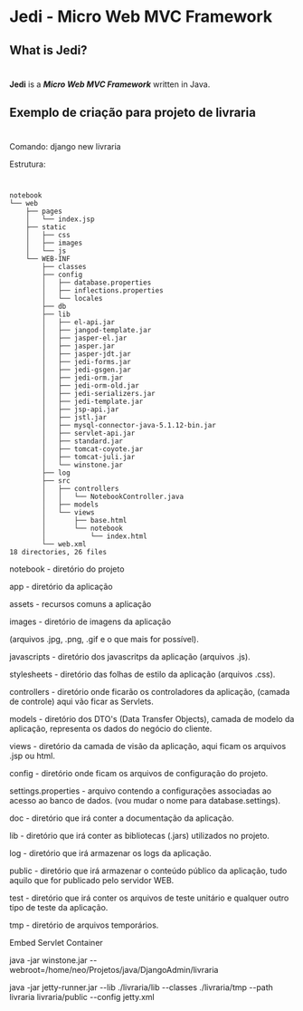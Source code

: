 Jedi - Micro Web MVC Framework
==============================

What is Jedi?
-------------
#
**Jedi** is a ***Micro Web MVC Framework*** written in Java.

Exemplo de criação para projeto de livraria
-------------------------------------------
#
Comando: django new livraria

Estrutura:
#
    notebook
    └── web
        ├── pages
        │   └── index.jsp
        ├── static
        │   ├── css
        │   ├── images
        │   └── js
        └── WEB-INF
            ├── classes
            ├── config
            │   ├── database.properties
            │   ├── inflections.properties
            │   └── locales
            ├── db
            ├── lib
            │   ├── el-api.jar
            │   ├── jangod-template.jar
            │   ├── jasper-el.jar
            │   ├── jasper.jar
            │   ├── jasper-jdt.jar
            │   ├── jedi-forms.jar
            │   ├── jedi-gsgen.jar
            │   ├── jedi-orm.jar
            │   ├── jedi-orm-old.jar
            │   ├── jedi-serializers.jar
            │   ├── jedi-template.jar
            │   ├── jsp-api.jar
            │   ├── jstl.jar
            │   ├── mysql-connector-java-5.1.12-bin.jar
            │   ├── servlet-api.jar
            │   ├── standard.jar
            │   ├── tomcat-coyote.jar
            │   ├── tomcat-juli.jar
            │   └── winstone.jar
            ├── log
            ├── src
            │   ├── controllers
            │   │   └── NotebookController.java
            │   ├── models
            │   └── views
            │       ├── base.html
            │       └── notebook
            │           └── index.html
            └── web.xml
    18 directories, 26 files

notebook - diretório do projeto

app - diretório da aplicação

assets - recursos comuns a aplicação

images - diretório de imagens da aplicação

(arquivos .jpg, .png, .gif e o que mais for possível).

javascripts - diretório dos javascritps da aplicação (arquivos .js).

stylesheets - diretório das folhas de estilo da aplicação (arquivos .css).

controllers - diretório onde ficarão os controladores da aplicação, (camada de controle) aqui vão ficar as Servlets.

models - diretório dos DTO's (Data Transfer Objects), camada de modelo da aplicação, representa os dados do negócio do cliente.

views - diretório da camada de visão da aplicação, aqui ficam os arquivos .jsp ou html.

config - diretório onde ficam os arquivos de configuração do projeto.

settings.properties - arquivo contendo a configurações associadas ao acesso ao banco de dados. (vou mudar o nome para database.settings).

doc - diretório que irá conter a documentação da aplicação.

lib - diretório que irá conter as bibliotecas (.jars) utilizados no projeto.

log - diretório que irá armazenar os logs da aplicação.

public - diretório que irá armazenar o conteúdo público da aplicação, tudo aquilo que for publicado pelo servidor WEB.

test - diretório que irá conter os arquivos de teste unitário e qualquer outro tipo de teste da aplicação.

tmp - diretório de arquivos temporários.


Embed Servlet Container

java -jar winstone.jar --webroot=/home/neo/Projetos/java/DjangoAdmin/livraria

java -jar jetty-runner.jar --lib ./livraria/lib --classes ./livraria/tmp --path livraria livraria/public --config jetty.xml
